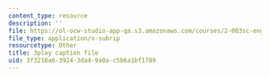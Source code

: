 ```yaml
---
content_type: resource
description: ''
file: https://ol-ocw-studio-app-qa.s3.amazonaws.com/courses/2-003sc-engineering-dynamics-fall-2011/3f3218a639243da49a0ac5b6a1bf1789_mB_rrEN_Ltc.srt
file_type: application/x-subrip
resourcetype: Other
title: 3play caption file
uid: 3f3218a6-3924-3da4-9a0a-c5b6a1bf1789
---
```

